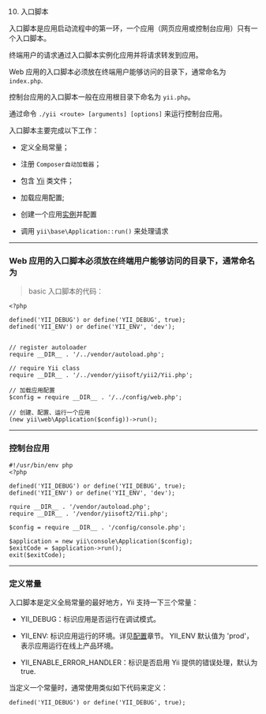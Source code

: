 10. 入口脚本 

入口脚本是应用启动流程中的第一环，一个应用（网页应用或控制台应用）只有一个入口脚本。

终端用户的请求通过入口脚本实例化应用并将请求转发到应用。

Web 应用的入口脚本必须放在终端用户能够访问的目录下，通常命名为 `index.php`.

控制台应用的入口脚本一般在应用根目录下命名为 `yii.php`。

通过命令 `./yii <route> [arguments] [options]` 来运行控制台应用。


入口脚本主要完成以下工作：

- 定义全局常量；

- 注册 `Composer自动加载器`；

- 包含 [Yii](https://www.yiiframework.com/doc/api/2.0/yii) 类文件；

- 加载应用配置;

- 创建一个应用[实例](https://www.yiiframework.com/doc/guide/2.0/zh-cn/structure-applications)并配置

- 调用 `yii\base\Application::run()` 来处理请求


----

### Web 应用的入口脚本必须放在终端用户能够访问的目录下，通常命名为

> basic 入口脚本的代码：


```
<?php

defined('YII_DEBUG') or define('YII_DEBUG', true);
defined('YII_ENV') or define('YII_ENV', 'dev');


// register autoloader
require __DIR__ . '/../vendor/autoload.php';

// require Yii class
require __DIR__ . '/../vendor/yiisoft/yii2/Yii.php';

// 加载应用配置
$config = require __DIR__ . '/../config/web.php';

// 创建、配置、运行一个应用
(new yii\web\Application($config))->run();

```


----

### 控制台应用

```
#!/usr/bin/env php
<?php

defined('YII_DEBUG') or define('YII_DEBUG', true);
defined('YII_ENV') or define('YII_ENV', 'dev');

rquire __DIR__ . '/vendor/autoload.php';
require __DIR__ . '/vendor/yiisoft2/Yii.php';

$config = require __DIR__ . '/config/console.php';

$application = new yii\console\Application($config);
$exitCode = $application->run();
exit($exitCode);

```

----

### 定义常量

入口脚本是定义全局常量的最好地方，Yii 支持一下三个常量：

- YII_DEBUG：标识应用是否运行在调试模式。

- YII_ENV: 标识应用运行的环境。详见[配置](https://www.yiiframework.com/doc/guide/2.0/zh-cn/concept-configurations#environment-constants)章节。 YII_ENV 默认值为 'prod'，表示应用运行在线上产品环境。

- YII_ENABLE_ERROR_HANDLER：标识是否启用 Yii 提供的错误处理，默认为 true.

当定义一个常量时，通常使用类似如下代码来定义：

```
defined('YII_DEBUG') or define('YII_DEBUG', true);
```






